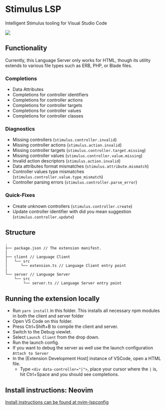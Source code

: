 # Stimulus LSP

Intelligent Stimulus tooling for Visual Studio Code


![](/assets/stimulus-lsp.png)

## Functionality

Currently, this Language Server only works for HTML, though its utility extends to various file types such as ERB, PHP, or Blade files.

### Completions

* Data Attributes
* Completions for controller identifiers
* Completions for controller actions
* Completions for controller targets
* Completions for controller values
* Completions for controller classes

### Diagnostics

* Missing controllers (`stimulus.controller.invalid`)
* Missing controller actions (`stimulus.action.invalid`)
* Missing controller targets (`stimulus.controller.target.missing`)
* Missing controller values (`stimulus.controller.value.missing`)
* Invalid action descriptors (`stimulus.action.invalid`)
* Data attributes format mismatches (`stimulus.attribute.mismatch`)
* Controller values type mismatches (`stimulus.controller.value.type_mismatch`)
* Controller parsing errors (`stimulus.controller.parse_error`)

### Quick-Fixes

* Create unknown controllers (`stimulus.controller.create`)
* Update controller identifier with did you mean suggestion (`stimulus.controller.update`)

## Structure

```
.
├── package.json // The extension manifest.
|
├── client // Language Client
│   └── src
│      └── extension.ts // Language Client entry point
|
└── server // Language Server
    └── src
        └── server.ts // Language Server entry point
```

## Running the extension locally

- Run `yarn install` in this folder. This installs all necessary npm modules in both the client and server folder
- Open VS Code on this folder.
- Press Ctrl+Shift+B to compile the client and server.
- Switch to the Debug viewlet.
- Select `Launch Client` from the drop down.
- Run the launch config.
- If you want to debug the server as well use the launch configuration `Attach to Server`
- In the [Extension Development Host] instance of VSCode, open a HTML file.
  - Type `<div data-controller="|">`, place your cursor where the `|` is, hit Ctrl+Space and you should see completions.

## Install instructions: Neovim

[Install instructions can be found at nvim-lspconfig](https://github.com/neovim/nvim-lspconfig/blob/master/doc/server_configurations.md#stimulus_ls)
